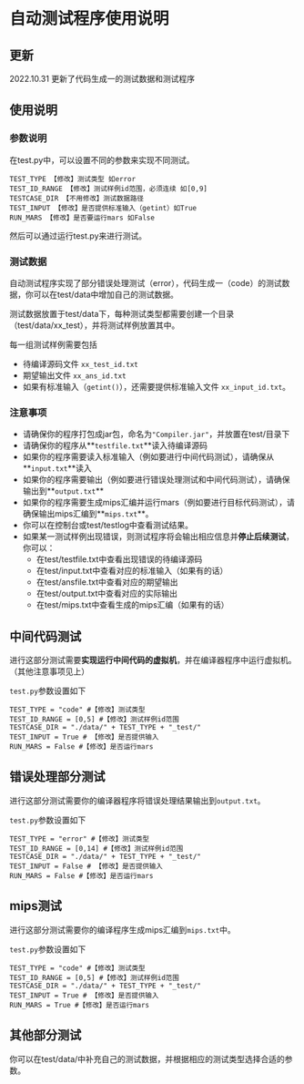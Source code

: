 # 自动测试程序使用说明

## 更新

2022.10.31 更新了代码生成一的测试数据和测试程序

## 使用说明

### 参数说明

在test.py中，可以设置不同的参数来实现不同测试。

```
TEST_TYPE 【修改】测试类型 如error
TEST_ID_RANGE 【修改】测试样例id范围，必须连续 如[0,9]
TESTCASE_DIR 【不用修改】测试数据路径
TEST_INPUT 【修改】是否提供标准输入（getint）如True
RUN_MARS 【修改】是否要运行mars 如False
```

然后可以通过运行test.py来进行测试。

### 测试数据

自动测试程序实现了部分错误处理测试（error），代码生成一（code）的测试数据，你可以在test/data中增加自己的测试数据。

测试数据放置于test/data下，每种测试类型都需要创建一个目录（test/data/xx_test），并将测试样例放置其中。

每一组测试样例需要包括

- 待编译源码文件 `xx_test_id.txt`
- 期望输出文件 `xx_ans_id.txt`
- 如果有标准输入（`getint()`），还需要提供标准输入文件 `xx_input_id.txt`。

### 注意事项

- 请确保你的程序打包成jar包，命名为`"Compiler.jar"`，并放置在test/目录下
- 请确保你的程序从**`testfile.txt`**读入待编译源码
- 如果你的程序需要读入标准输入（例如要进行中间代码测试），请确保从**`input.txt`**读入
- 如果你的程序需要输出（例如要进行错误处理测试和中间代码测试），请确保输出到**`output.txt`**
- 如果你的程序需要生成mips汇编并运行mars（例如要进行目标代码测试），请确保输出mips汇编到**`mips.txt`**。
- 你可以在控制台或test/testlog中查看测试结果。
- 如果某一测试样例出现错误，则测试程序将会输出相应信息并**停止后续测试**，你可以：
  - 在test/testfile.txt中查看出现错误的待编译源码
  - 在test/input.txt中查看对应的标准输入（如果有的话）
  - 在test/ansfile.txt中查看对应的期望输出
  - 在test/output.txt中查看对应的实际输出
  - 在test/mips.txt中查看生成的mips汇编（如果有的话）

## 中间代码测试

进行这部分测试需要**实现运行中间代码的虚拟机**，并在编译器程序中运行虚拟机。（其他注意事项见上）

`test.py`参数设置如下

```
TEST_TYPE = "code" #【修改】测试类型
TEST_ID_RANGE = [0,5] #【修改】测试样例id范围
TESTCASE_DIR = "./data/" + TEST_TYPE + "_test/"
TEST_INPUT = True # 【修改】是否提供输入
RUN_MARS = False #【修改】是否运行mars
```

## 错误处理部分测试

进行这部分测试需要你的编译器程序将错误处理结果输出到`output.txt`。

`test.py`参数设置如下

```
TEST_TYPE = "error" #【修改】测试类型
TEST_ID_RANGE = [0,14] #【修改】测试样例id范围
TESTCASE_DIR = "./data/" + TEST_TYPE + "_test/"
TEST_INPUT = False # 【修改】是否提供输入
RUN_MARS = False #【修改】是否运行mars
```

## mips测试

进行这部分测试需要你的编译程序生成mips汇编到`mips.txt`中。

`test.py`参数设置如下

```
TEST_TYPE = "code" #【修改】测试类型
TEST_ID_RANGE = [0,5] #【修改】测试样例id范围
TESTCASE_DIR = "./data/" + TEST_TYPE + "_test/"
TEST_INPUT = True # 【修改】是否提供输入
RUN_MARS = True #【修改】是否运行mars
```

## 其他部分测试

你可以在test/data/中补充自己的测试数据，并根据相应的测试类型选择合适的参数。
